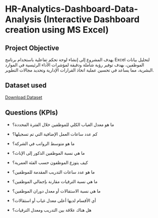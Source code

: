 # HR-Analytics-Dashboard-Data-Analysis (Interactive Dashboard creation using MS Excel)
## Project Objective
يهدف المشروع إلى إنشاء لوحة تحكم تفاعلية باستخدام برنامج Excel لتحليل بيانات الموظفين، بهدف توفير رؤية شاملة ودقيقة لمؤشرات الأداء الرئيسية في الموارد البشرية، مما يساعد في تحسين عملية اتخاذ القرارات الإدارية وتحديد مجالات التطوير.
## Dataset used
[Download Dataset](https://github.com/Mohamed-Nofal-DataAnalysis/HR-Analytics-Dashboard/blob/main/HR_Dataset%20.xlsx)
## Questions (KPIs)
- ما هو معدل الغياب الكلي للموظفين خلال الفترة المحددة؟

- كم عدد ساعات العمل الإضافية التي تم تسجيلها؟

- ما هو متوسط الرواتب في الشركة؟

- ما هي نسبة الموظفين الذكور إلى الإناث؟

- كيف يتوزع الموظفون حسب الفئة العمرية؟

- ما هو عدد ساعات التدريب المقدمة للموظفين؟

- ما هي نسبة الترقيات مقارنة بإجمالي الموظفين؟

- ما هي نسبة الاستقالات أو معدل دوران الموظفين؟

- أي الأقسام لديها أعلى معدل غياب أو استقالات؟

- هل هناك علاقة بين التدريب ومعدل الترقيات؟
